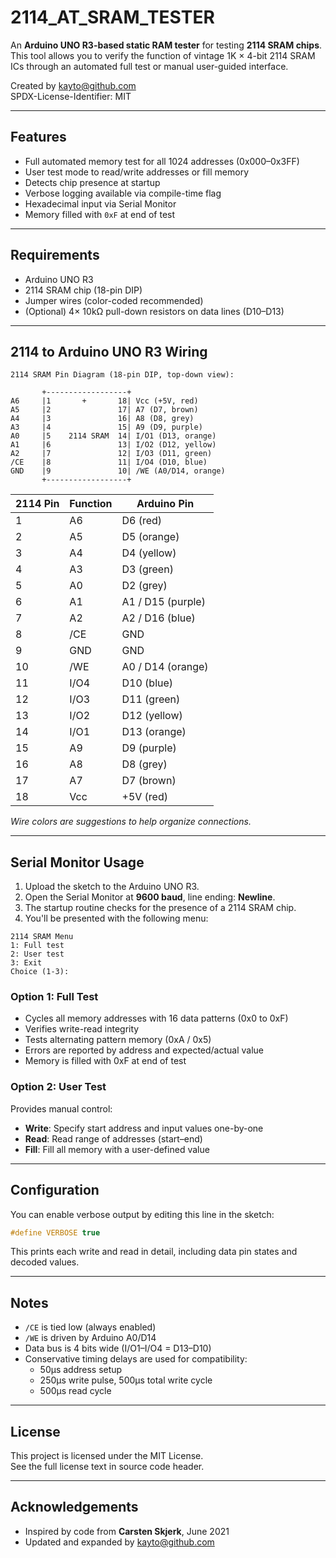 
# 2114_AT_SRAM_TESTER

An **Arduino UNO R3-based static RAM tester** for testing **2114 SRAM chips**.  
This tool allows you to verify the function of vintage 1K × 4-bit 2114 SRAM ICs through an automated full test or manual user-guided interface.

Created by [kayto@github.com](https://github.com/kayto)  
SPDX-License-Identifier: MIT

---

## Features

- Full automated memory test for all 1024 addresses (0x000–0x3FF)
- User test mode to read/write addresses or fill memory
- Detects chip presence at startup
- Verbose logging available via compile-time flag
- Hexadecimal input via Serial Monitor
- Memory filled with `0xF` at end of test

---

## Requirements

- Arduino UNO R3
- 2114 SRAM chip (18-pin DIP)
- Jumper wires (color-coded recommended)
- (Optional) 4× 10kΩ pull-down resistors on data lines (D10–D13)

---

## 2114 to Arduino UNO R3 Wiring

```
2114 SRAM Pin Diagram (18-pin DIP, top-down view):

       +------------------+
A6     |1       +       18| Vcc (+5V, red)
A5     |2               17| A7 (D7, brown)
A4     |3               16| A8 (D8, grey)
A3     |4               15| A9 (D9, purple)
A0     |5    2114 SRAM  14| I/O1 (D13, orange)
A1     |6               13| I/O2 (D12, yellow)
A2     |7               12| I/O3 (D11, green)
/CE    |8               11| I/O4 (D10, blue)
GND    |9               10| /WE (A0/D14, orange)
       +------------------+
```

| 2114 Pin | Function   | Arduino Pin       |
|----------|------------|-------------------|
| 1        | A6         | D6 (red)          |
| 2        | A5         | D5 (orange)       |
| 3        | A4         | D4 (yellow)       |
| 4        | A3         | D3 (green)        |
| 5        | A0         | D2 (grey)         |
| 6        | A1         | A1 / D15 (purple) |
| 7        | A2         | A2 / D16 (blue)   |
| 8        | /CE        | GND               |
| 9        | GND        | GND               |
| 10       | /WE        | A0 / D14 (orange) |
| 11       | I/O4       | D10 (blue)        |
| 12       | I/O3       | D11 (green)       |
| 13       | I/O2       | D12 (yellow)      |
| 14       | I/O1       | D13 (orange)      |
| 15       | A9         | D9 (purple)       |
| 16       | A8         | D8 (grey)         |
| 17       | A7         | D7 (brown)        |
| 18       | Vcc        | +5V (red)         |

*Wire colors are suggestions to help organize connections.*

---

## Serial Monitor Usage

1. Upload the sketch to the Arduino UNO R3.
2. Open the Serial Monitor at **9600 baud**, line ending: **Newline**.
3. The startup routine checks for the presence of a 2114 SRAM chip.
4. You'll be presented with the following menu:

```
2114 SRAM Menu
1: Full test
2: User test
3: Exit
Choice (1-3):
```

### Option 1: Full Test
- Cycles all memory addresses with 16 data patterns (0x0 to 0xF)
- Verifies write-read integrity
- Tests alternating pattern memory (0xA / 0x5)
- Errors are reported by address and expected/actual value
- Memory is filled with 0xF at end of test

### Option 2: User Test

Provides manual control:
- **Write**: Specify start address and input values one-by-one
- **Read**: Read range of addresses (start–end)
- **Fill**: Fill all memory with a user-defined value

---

## Configuration

You can enable verbose output by editing this line in the sketch:

```cpp
#define VERBOSE true
```

This prints each write and read in detail, including data pin states and decoded values.

---

## Notes

- `/CE` is tied low (always enabled)
- `/WE` is driven by Arduino A0/D14
- Data bus is 4 bits wide (I/O1–I/O4 = D13–D10)
- Conservative timing delays are used for compatibility:
  - 50µs address setup
  - 250µs write pulse, 500µs total write cycle
  - 500µs read cycle

---

## License

This project is licensed under the MIT License.  
See the full license text in source code header.

---

## Acknowledgements

- Inspired by code from **Carsten Skjerk**, June 2021  
- Updated and expanded by [kayto@github.com](https://github.com/kayto)
